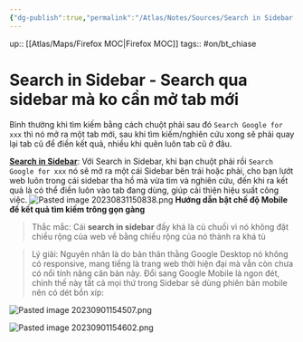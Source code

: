 ```yaml
---
{"dg-publish":true,"permalink":"/Atlas/Notes/Sources/Search in Sidebar - Search qua sidebar mà ko cần mở tab mới/","noteIcon":""}
---
```


up:: [[Atlas/Maps/Firefox MOC\|Firefox MOC]]
tags:: #on/bt_chiase 

# Search in Sidebar - Search qua sidebar mà ko cần mở tab mới
Bình thường khi tìm kiếm bằng cách chuột phải sau đó `Search Google for xxx` thì nó mở ra một tab mới, sau khi tìm kiếm/nghiên cứu xong sẽ phải quay lại tab cũ để điền kết quả, nhiều khi quên luôn tab cũ ở đâu.  
  
[**Search in Sidebar**](https://addons.mozilla.org/en-US/firefox/addon/search-in-sidebar/): Với Search in Sidebar, khi bạn chuột phải rồi `Search Google for xxx` nó sẽ mở ra một cái Sidebar bên trái hoặc phải, cho bạn lướt web luôn trong cái sidebar tha hồ mà vừa tìm và nghiên cứu, đến khi ra kết quả là có thể điền luôn vào tab đang dùng, giúp cải thiện hiệu suất công việc.
![Pasted image 20230831150838.png](/img/user/Atlas/Utilities/Images/Pasted%20image%2020230831150838.png)
**Hướng dẫn bật chế độ Mobile để kết quả tìm kiếm trông gọn gàng**
> Thắc mắc: Cái **search in sidebar** đấy khá là củ chuối vì nó không đặt chiều rộng của web về bằng chiều rộng của nó thành ra khá tù

> Lý giải: Nguyên nhân là do bản thân thằng Google Desktop nó không có responsive, mang tiếng là trang web thời hiện đại mà vẫn còn chưa có nổi tính năng căn bản này. Đổi sang Google Mobile là ngon đét, chỉnh thế này tất cả mọi thứ trong Sidebar sẽ dùng phiên bản mobile nên có dét bồn xíp:

![Pasted image 20230901154507.png](/img/user/Atlas/Utilities/Images/Pasted%20image%2020230901154507.png)

![Pasted image 20230901154602.png](/img/user/Atlas/Utilities/Images/Pasted%20image%2020230901154602.png)
